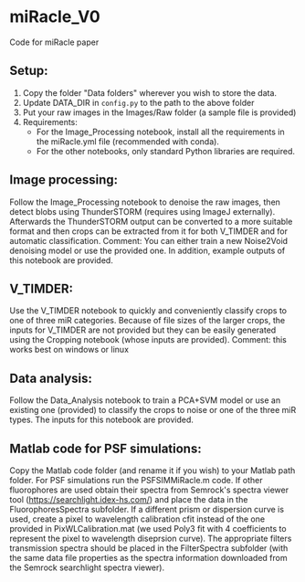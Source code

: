 # miRacle_V0
Code for miRacle paper


## Setup:
1. Copy the folder "Data folders" wherever you wish to store the data.
2. Update DATA_DIR in `config.py` to the path to the above folder
3. Put your raw images in the Images/Raw folder (a sample file is provided)
4. Requirements:
   * For the Image_Processing notebook, install all the requirements in the miRacle.yml file (recommended with conda).
   * For the other notebooks, only standard Python libraries are required.

## Image processing:
Follow the Image_Processing notebook to denoise the raw images, then detect blobs using ThunderSTORM (requires using ImageJ externally). Afterwards the ThunderSTORM output can be converted to a more suitable format and then crops can be extracted from it for both V_TIMDER and for automatic classification. Comment: You can either train a new Noise2Void denoising model or use the provided one. In addition, example outputs of this notebook are provided.

## V_TIMDER:
Use the V_TIMDER notebook to quickly and conveniently classify crops to one of three miR categories.
Because of file sizes of the larger crops, the inputs for V_TIMDER are not provided but they can be easily generated using the Cropping notebook (whose inputs are provided). Comment: this works best on windows or linux

## Data analysis:
Follow the Data_Analysis notebook to train a PCA+SVM model or use an existing one (provided) to classify the crops to noise or one of the three miR types.
The inputs for this notebook are provided.

## Matlab code for PSF simulations:
Copy the Matlab code folder (and rename it if you wish) to your Matlab path folder. 
For PSF simulations run the PSFSIMMiRacle.m code. If other fluorophores are used obtain their spectra from Semrock's spectra viewer tool (https://searchlight.idex-hs.com/) and place the data in the FluorophoresSpectra subfolder. If a different prism or dispersion curve is used, create a pixel to wavelength calibration cfit instead of the one provided in PixWLCalibration.mat (we used Poly3 fit with 4 coefficients to represent the pixel to wavelength diseprsion curve).
The appropriate filters transmission spectra should be placed in the FilterSpectra subfolder (with the same data file properties as the spectra information downloaded from the Semrock searchlight spectra viewer).
